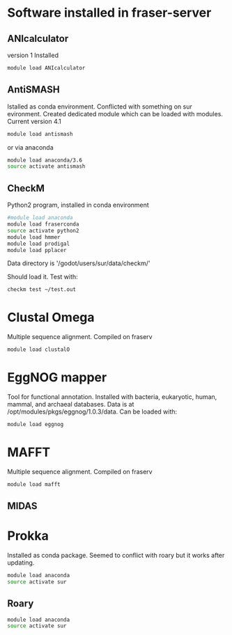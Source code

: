 # Software installed in fraser-server

## ANIcalculator
version  1 Installed

```bash
module load ANIcalculator
```

## AntiSMASH
Istalled as conda environment. Conflicted with something on sur evironment.
Created dedicated module which can be loaded with modules. Current version 4.1

```bash
module load antismash
```

or via anaconda

```bash
module load anaconda/3.6
source activate antismash
```

## CheckM

Python2 program, installed in conda environment

```bash
#module load anaconda
module load fraserconda
source activate python2
module load hmmer
module load prodigal
module load pplacer
```

Data directory is '/godot/users/sur/data/checkm/'

Should load it. Test with:

```bash
checkm test ~/test.out
```

# Clustal Omega

Multiple sequence alignment. Compiled on fraserv

```bash
module load clustalO
```

# EggNOG mapper

Tool for functional annotation. Installed with bacteria, eukaryotic,
human, mammal, and archaeal databases. Data is at
/opt/modules/pkgs/eggnog/1.0.3/data. Can be loaded with:

```bash
module load eggnog
```

# MAFFT
Multiple sequence alignment. Compiled on fraserv

```bash
module load mafft
```

## MIDAS


# Prokka
Installed as conda package. Seemed to conflict with roary but it works
after updating.

```bash
module load anaconda
source activate sur
```

## Roary

```bash
module load anaconda
source activate sur
```
